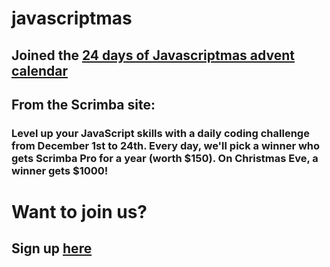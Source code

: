 # javascriptmas

## Joined the <a href="https://scrimba.com/learn/adventcalendar"/>24 days of Javascriptmas advent calendar</a> 

## From the Scrimba site:
### Level up your JavaScript skills with a daily coding challenge from December 1st to 24th. Every day, we'll pick a winner who gets Scrimba Pro for a year (worth $150). On Christmas Eve, a winner gets $1000!

# Want to join us?
## Sign up <a href="https://scrimba.com/learn/adventcalendar"/>here</a> 